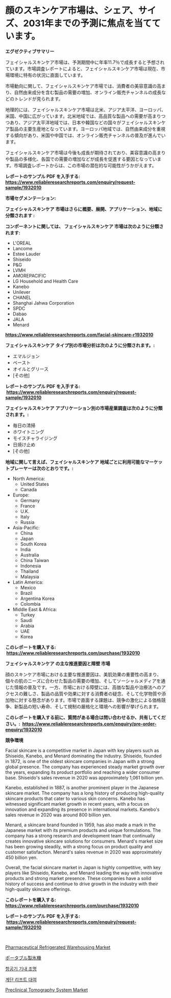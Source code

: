 <p><h1>顔のスキンケア市場は、シェア、サイズ、2031年までの予測に焦点を当てています。</h1></p><p><strong>エグゼクティブサマリー</strong></p>
<p><p>フェイシャルスキンケア市場は、予測期間中に年率11.7％で成長すると予想されています。市場調査レポートによると、フェイシャルスキンケア市場は現在、市場環境に特有の状況に直面しています。</p><p>市場動向に関して、フェイシャルスキンケア市場では、消費者の美容意識の高まり、自然由来成分を含む製品の需要の増加、オンライン販売チャンネルの成長などのトレンドが見られます。</p><p>地理的には、フェイシャルスキンケア市場は北米、アジア太平洋、ヨーロッパ、米国、中国に広がっています。北米地域では、高品質な製品への需要が高まりつつあり、アジア太平洋地域では、日本や韓国などの国々がフェイシャルスキンケア製品の主要生産地となっています。ヨーロッパ地域では、自然由来成分を重視する傾向があり、米国や中国では、オンライン販売チャンネルの普及が進んでいます。</p><p>フェイシャルスキンケア市場は今後も成長が期待されており、美容意識の高まりや製品の多様化、各国での需要の増加などが成長を促進する要因となっています。市場調査レポートからは、この市場の潜在的な可能性がうかがえます。</p></p>
<p><strong>レポートのサンプル PDF を入手する: <a href="https://www.reliableresearchreports.com/enquiry/request-sample/1932010">https://www.reliableresearchreports.com/enquiry/request-sample/1932010</a></strong></p>
<p><strong>市場セグメンテーション:</strong></p>
<p><strong> フェイシャルスキンケア 市場はさらに概要、展開、アプリケーション、地域に分類されます :</strong></p>
<p><strong>コンポーネントに関しては、 フェイシャルスキンケア 市場は次のように分類されます: &nbsp;</strong></p>
<p><ul><li>L'OREAL</li><li>Lancome</li><li>Estee Lauder</li><li>Shiseido</li><li>P&G</li><li>LVMH</li><li>AMOREPACIFIC</li><li>LG Household and Health Care</li><li>Kanebo</li><li>Unilever</li><li>CHANEL</li><li>Shanghai Jahwa Corporation</li><li>SPDC</li><li>Dabao</li><li>JALA</li><li>Menard</li></ul></p>
<p><strong><a href="https://www.reliableresearchreports.com/facial-skincare-r1932010">https://www.reliableresearchreports.com/facial-skincare-r1932010</a></strong></p>
<p><strong> フェイシャルスキンケア タイプ別の市場分析は次のように分類されます。:</strong></p>
<p><ul><li>エマルジョン</li><li>ペースト</li><li>オイルとグリース</li><li>[その他]</li></ul></p>
<p><strong>レポートのサンプル PDF を入手する: &nbsp;<a href="https://www.reliableresearchreports.com/enquiry/request-sample/1932010">https://www.reliableresearchreports.com/enquiry/request-sample/1932010</a></strong></p>
<p><strong> フェイシャルスキンケア アプリケーション別の市場産業調査は次のように分類されます。:</strong></p>
<p><ul><li>毎日の清掃</li><li>ホワイトニング</li><li>モイスチャライジング</li><li>日焼け止め</li><li>[その他]</li></ul></p>
<p><strong>地域に関して言えば、フェイシャルスキンケア 地域ごとに利用可能なマーケットプレーヤーは次のとおりです。:</strong></p>
<p><ul>
    <li>
        North America:
        <ul>
            <li>United States</li>
            <li>Canada</li>
        </ul>
    </li>
    <li>
        Europe:
        <ul>
            <li>Germany</li>
            <li>France</li>
            <li>U.K.</li>
            <li>Italy</li>
            <li>Russia</li>
        </ul>
    </li>
    <li>
        Asia-Pacific:
        <ul>
            <li>China</li>
            <li>Japan</li>
            <li>South Korea</li>
            <li>India</li>
            <li>Australia</li>
            <li>China Taiwan</li>
            <li>Indonesia</li>
            <li>Thailand</li>
            <li>Malaysia</li>
        </ul>
    </li>
    <li>
        Latin America:
        <ul>
            <li>Mexico</li>
            <li>Brazil</li>
            <li>Argentina Korea</li>
            <li>Colombia</li>
        </ul>
    </li>
    <li>
        Middle East & Africa:
        <ul>
            <li>Turkey</li>
            <li>Saudi</li>
            <li>Arabia</li>
            <li>UAE</li>
            <li>Korea</li>
        </ul>
    </li>
    </ul></p>
<p><strong>このレポートを購入する: &nbsp;<a href="https://www.reliableresearchreports.com/purchase/1932010">https://www.reliableresearchreports.com/purchase/1932010</a></strong></p>
<p><strong>フェイシャルスキンケア の主な推進要因と障壁 市場</strong></p>
<p><p>顔のスキンケア市場における主要な推進要因は、美肌効果の重要性の高まり、個々の肌のニーズに合わせた製品の需要の増加、そしてソーシャルメディアを通じた情報の普及です。一方、市場における障壁には、高価な製品や治療法へのアクセスの難しさ、製品の品質や効果に対する消費者の疑念、そして化学物質や添加物に対する懸念があります。市場で直面する課題は、競争の激化による価格競争、新製品の短い寿命、そして規制の厳格化と環境への影響が挙げられます。</p></p>
<p><strong>このレポートを購入する前に、質問がある場合は問い合わせるか、共有してください。:&nbsp; <a href="https://www.reliableresearchreports.com/enquiry/pre-order-enquiry/1932010">https://www.reliableresearchreports.com/enquiry/pre-order-enquiry/1932010</a></strong></p>
<p><strong>競争環境</strong></p>
<p><p>Facial skincare is a competitive market in Japan with key players such as Shiseido, Kanebo, and Menard dominating the industry. Shiseido, founded in 1872, is one of the oldest skincare companies in Japan with a strong global presence. The company has experienced steady market growth over the years, expanding its product portfolio and reaching a wider consumer base. Shiseido's sales revenue in 2020 was approximately 1,061 billion yen.</p><p>Kanebo, established in 1887, is another prominent player in the Japanese skincare market. The company has a long history of producing high-quality skincare products that cater to various skin concerns. Kanebo has witnessed significant market growth in recent years, with a focus on innovation and expanding its presence in international markets. Kanebo's sales revenue in 2020 was around 800 billion yen.</p><p>Menard, a skincare brand founded in 1959, has also made a mark in the Japanese market with its premium products and unique formulations. The company has a strong research and development team that continually creates innovative skincare solutions for consumers. Menard's market size has been growing steadily, with a strong focus on product quality and customer satisfaction. Menard's sales revenue in 2020 was approximately 450 billion yen.</p><p>Overall, the facial skincare market in Japan is highly competitive, with key players like Shiseido, Kanebo, and Menard leading the way with innovative products and strong market presence. These companies have a solid history of success and continue to drive growth in the industry with their high-quality skincare offerings.</p></p>
<p><strong>このレポートを購入する: &nbsp; <a href="https://www.reliableresearchreports.com/purchase/1932010">https://www.reliableresearchreports.com/purchase/1932010</a></strong></p>
<p><strong>レポートのサンプル PDF を入手する: &nbsp;<a href="https://www.reliableresearchreports.com/enquiry/request-sample/1932010">https://www.reliableresearchreports.com/enquiry/request-sample/1932010</a></strong><strong></strong></p>
<p>&nbsp;</p>
<p><p><a href="https://github.com/jodemen/Market-Research-Report-List-2/blob/main/pharmaceutical-refrigerated-warehousing-market.md">Pharmaceutical Refrigerated Warehousing Market</a></p><p><a href="https://medium.com/@barrycuda1974/%E3%83%9D%E3%83%BC%E3%82%BF%E3%83%96%E3%83%AB%E8%A3%BD%E6%B0%B7%E6%A9%9F%E5%B8%82%E5%A0%B4%E3%81%AE%E8%A6%8F%E6%A8%A1-%E5%B8%82%E5%A0%B4%E3%81%AE%E8%A6%8B%E9%80%9A%E3%81%97%E3%81%A8%E5%B8%82%E5%A0%B4%E4%BA%88%E6%B8%AC-2024%E5%B9%B4-2031%E5%B9%B4-bc735d73a411">ポータブル製氷機</a></p><p><a href="https://github.com/wallacBahrtyinger567686/Market-Research-Report-List-1/blob/main/660729922352.md">항공기 기내 조명</a></p><p><a href="https://medium.com/@bereniceroberts1978/%EC%8A%A4%ED%85%8C%EC%96%B4-%EB%A6%AC%ED%94%84%ED%8A%B8-%EB%A0%8C%ED%83%88-%EC%8B%9C%EC%9E%A5-%EA%B7%9C%EB%AA%A8%EC%99%80-%EC%8B%9C%EC%9E%A5-%EB%8F%99%ED%96%A5-2024%EB%85%84%EB%B6%80%ED%84%B0-2031%EB%85%84%EA%B9%8C%EC%A7%80%EC%9D%98-%EC%99%84%EC%A0%84%ED%95%9C-%EC%82%B0%EC%97%85-%EA%B0%9C%EC%9A%94-7a1c96be63b4">계단 리프트 대여</a></p><p><a href="https://github.com/Sarissaschmalingtr6fz2739/Market-Research-Report-List-2/blob/main/preclinical-tomography-system-market.md">Preclinical Tomography System Market</a></p></p>